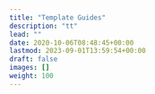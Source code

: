 ```yaml
---
title: "Template Guides"
description: "tt"
lead: ""
date: 2020-10-06T08:48:45+00:00
lastmod: 2023-09-01T13:59:54+00:00
draft: false
images: []
weight: 100
---
```

